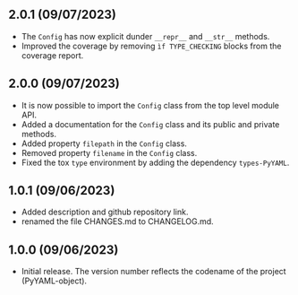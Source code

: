2.0.1 (09/07/2023)
-----------------

* The ```Config``` has now explicit dunder ```__repr__``` and ```__str__``` methods.
* Improved the coverage by removing ```ìf TYPE_CHECKING``` blocks from the coverage report.


2.0.0 (09/07/2023)
-----------------

* It is now possible to import the ```Config``` class from the top level module API.
* Added a documentation for the ```Config``` class and its public and private methods.
* Added property ```filepath``` in the ```Config``` class.
* Removed property ```filename``` in the ```Config``` class.
* Fixed the tox ```type``` environment by adding the dependency ```types-PyYAML```.


1.0.1 (09/06/2023)
-----------------

* Added description and github repository link.
* renamed the file CHANGES.md to CHANGELOG.md.

1.0.0 (09/06/2023)
-----------------

* Initial release.  The version number reflects the codename of the project (PyYAML-object).
